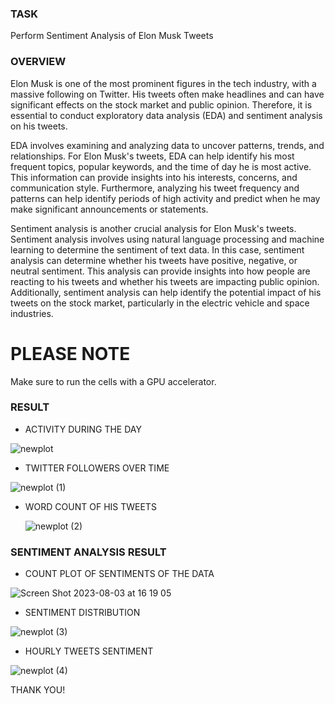 ### TASK 

Perform Sentiment Analysis of Elon Musk Tweets 

### OVERVIEW 

Elon Musk is one of the most prominent figures in the tech industry, with a massive following on Twitter. His tweets often make headlines and can have significant effects on the stock market and public opinion. Therefore, it is essential to conduct exploratory data analysis (EDA) and sentiment analysis on his tweets.

EDA involves examining and analyzing data to uncover patterns, trends, and relationships. For Elon Musk's tweets, EDA can help identify his most frequent topics, popular keywords, and the time of day he is most active. This information can provide insights into his interests, concerns, and communication style. Furthermore, analyzing his tweet frequency and patterns can help identify periods of high activity and predict when he may make significant announcements or statements.

Sentiment analysis is another crucial analysis for Elon Musk's tweets. Sentiment analysis involves using natural language processing and machine learning to determine the sentiment of text data. In this case, sentiment analysis can determine whether his tweets have positive, negative, or neutral sentiment. This analysis can provide insights into how people are reacting to his tweets and whether his tweets are impacting public opinion. Additionally, sentiment analysis can help identify the potential impact of his tweets on the stock market, particularly in the electric vehicle and space industries.

# PLEASE NOTE 
Make sure to run the cells with a GPU accelerator.

### RESULT 

- ACTIVITY DURING THE DAY
  
![newplot](https://github.com/asselkassenova/data_analyst_portfolio/assets/130527153/50d5efdd-8baf-4b1f-ab9f-d97a43d02399)

- TWITTER FOLLOWERS OVER TIME
  
![newplot (1)](https://github.com/asselkassenova/data_analyst_portfolio/assets/130527153/2560e45e-9d40-470d-8e05-d26ad2c9c69c)

- WORD COUNT OF HIS TWEETS

  ![newplot (2)](https://github.com/asselkassenova/data_analyst_portfolio/assets/130527153/705f16c6-12c1-4531-9c9d-ed4ee20cd1a4)

### SENTIMENT ANALYSIS RESULT 

- COUNT PLOT OF SENTIMENTS OF THE DATA

![Screen Shot 2023-08-03 at 16 19 05](https://github.com/asselkassenova/data_analyst_portfolio/assets/130527153/bd37e27c-b3b9-4a92-92b0-8d1faf22c2d3)

- SENTIMENT DISTRIBUTION
  
![newplot (3)](https://github.com/asselkassenova/data_analyst_portfolio/assets/130527153/a1fa9eea-ea23-4dfd-add5-743168bcaf0d)

- HOURLY TWEETS SENTIMENT

![newplot (4)](https://github.com/asselkassenova/data_analyst_portfolio/assets/130527153/c1c1f34e-fa54-4ff5-b9d0-43f93e7b65d0)

THANK YOU! 





  



  




